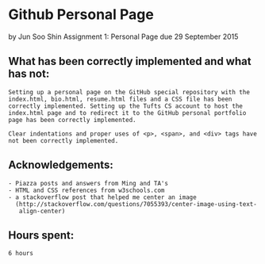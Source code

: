 # Github Personal Page

by Jun Soo Shin
Assignment 1: Personal Page
due 29 September 2015

## What has been correctly implemented and what has not:
	Setting up a personal page on the GitHub special repository with the
	index.html, bio.html, resume.html files and a CSS file has been 
	correctly implemented. Setting up the Tufts CS account to host the 
	index.html page and to redirect it to the GitHub personal portfolio
	page has been correctly implemented.

	Clear indentations and proper uses of <p>, <span>, and <div> tags have 
	not been correctly implemented.

## Acknowledgements: 
	- Piazza posts and answers from Ming and TA's
	- HTML and CSS references from w3schools.com
	- a stackoverflow post that helped me center an image
	  (http://stackoverflow.com/questions/7055393/center-image-using-text-
	   align-center) 

## Hours spent: 
	6 hours